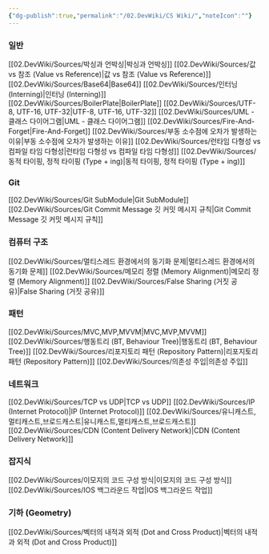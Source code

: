 ```yaml
---
{"dg-publish":true,"permalink":"/02.DevWiki/CS Wiki/","noteIcon":""}
---
```


### 일반
[[02.DevWiki/Sources/박싱과 언박싱\|박싱과 언박싱]]
[[02.DevWiki/Sources/값 vs 참조 (Value vs Reference)\|값 vs 참조 (Value vs Reference)]]
[[02.DevWiki/Sources/Base64\|Base64]]
[[02.DevWiki/Sources/인터닝 (Interning)\|인터닝 (Interning)]]
[[02.DevWiki/Sources/BoilerPlate\|BoilerPlate]]
[[02.DevWiki/Sources/UTF-8, UTF-16, UTF-32\|UTF-8, UTF-16, UTF-32]]
[[02.DevWiki/Sources/UML - 클래스 다이어그램\|UML - 클래스 다이어그램]]
[[02.DevWiki/Sources/Fire-And-Forget\|Fire-And-Forget]]
[[02.DevWiki/Sources/부동 소수점에 오차가 발생하는 이유\|부동 소수점에 오차가 발생하는 이유]]
[[02.DevWiki/Sources/런타임 다형성 vs 컴파일 타임 다형성\|런타임 다형성 vs 컴파일 타임 다형성]]
[[02.DevWiki/Sources/동적 타이핑, 정적 타이핑 (Type + ing)\|동적 타이핑, 정적 타이핑 (Type + ing)]]
### Git
[[02.DevWiki/Sources/Git SubModule\|Git SubModule]]
[[02.DevWiki/Sources/Git Commit Message 깃 커밋 메시지 규칙\|Git Commit Message 깃 커밋 메시지 규칙]]

### 컴퓨터 구조
[[02.DevWiki/Sources/멀티스레드 환경에서의 동기화 문제\|멀티스레드 환경에서의 동기화 문제]]
[[02.DevWiki/Sources/메모리 정렬 (Memory Alignment)\|메모리 정렬 (Memory Alignment)]]
[[02.DevWiki/Sources/False Sharing (거짓 공유)\|False Sharing (거짓 공유)]]

### 패턴
[[02.DevWiki/Sources/MVC,MVP,MVVM\|MVC,MVP,MVVM]]
[[02.DevWiki/Sources/행동트리 (BT, Behaviour Tree)\|행동트리 (BT, Behaviour Tree)]]
[[02.DevWiki/Sources/리포지토리 패턴 (Repository Pattern)\|리포지토리 패턴 (Repository Pattern)]]
[[02.DevWiki/Sources/의존성 주입\|의존성 주입]]

### 네트워크
[[02.DevWiki/Sources/TCP vs UDP\|TCP vs UDP]]
[[02.DevWiki/Sources/IP (Internet Protocol)\|IP (Internet Protocol)]]
[[02.DevWiki/Sources/유니캐스트,멀티캐스트,브로드캐스트\|유니캐스트,멀티캐스트,브로드캐스트]]
[[02.DevWiki/Sources/CDN (Content Delivery Network)\|CDN (Content Delivery Network)]]
### 잡지식
[[02.DevWiki/Sources/이모지의 코드 구성 방식\|이모지의 코드 구성 방식]]
[[02.DevWiki/Sources/IOS 백그라운드 작업\|IOS 백그라운드 작업]]

### 기하 (Geometry)
[[02.DevWiki/Sources/벡터의 내적과 외적 (Dot and Cross Product)\|벡터의 내적과 외적 (Dot and Cross Product)]]
